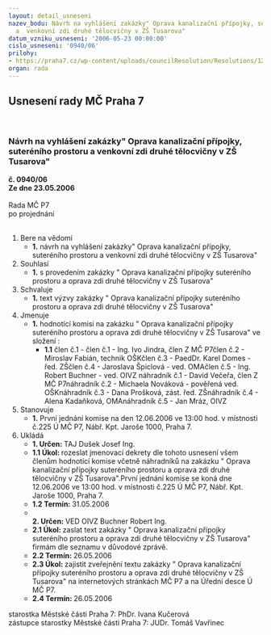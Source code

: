 ```yaml
---
layout: detail_usneseni
nazev_bodu: Návrh na vyhlášení zakázky" Oprava kanalizační přípojky, suteréního prostoru
  a  venkovní zdi druhé tělocvičny v ZŠ Tusarova"
datum_vzniku_usneseni: '2006-05-23 00:00:00'
cislo_usneseni: '0940/06'
prilohy:
- https://praha7.cz/wp-content/uploads/councilResolution/Resolutions/12748/28-v%c3%bdzva.doc
organ: rada
---
```

<div id="ucUsn_pList" class="usn">
	<span><h2>Usnesení rady MČ Praha 7 </h2>
<br></span><div class="standBody">
<span><h3>Návrh na vyhlášení zakázky" Oprava kanalizační přípojky, suteréního prostoru a  venkovní zdi druhé tělocvičny v ZŠ Tusarova"</h3></span><div class="center">
		<strong>č. 0940/06</strong><br>
	</div>
<div class="center">
		<strong>Ze dne 23.05.2006</strong><br><br>
	</div>Rada MČ P7<br> po projednání<br><br><ol>
<li>Bere na vědomí<ul><li>
<strong>1.</strong> návrh na vyhlášení zakázky" Oprava kanalizační přípojky, suteréního prostoru a  venkovní zdi druhé tělocvičny v ZŠ Tusarova"</li></ul>
</li>
<li>Souhlasí<ul><li>
<strong>1.</strong> s provedením zakázky " Oprava kanalizační přípojky suteréního prostoru a oprava zdi druhé tělocvičny v ZŠ Tusarova"</li></ul>
</li>
<li>Schvaluje<ul><li>
<strong>1.</strong> text výzvy zakázky " Oprava kanalizační přípojky suteréního prostoru a oprava zdi druhé tělocvičny v ZŠ Tusarova"</li></ul>
</li>
<li>Jmenuje<ul><li>
<strong>1.</strong> hodnotící komisi na zakázku " Oprava kanalizační přípojky suteréního prostoru a oprava zdi druhé tělocvičny v ZŠ Tusarova" ve složení : <ul><li>
<strong>1.1</strong> člen č.1 - člen č.1 - Ing. Ivo Jindra, člen Z MČ P7člen č.2 - Miroslav Fabián, technik OŠKčlen č.3 - PaedDr. Karel Domes - řed. ZŠčlen č.4 - Jaroslava Špiclová - ved. OMAčlen č.5 - Ing. Robert Buchner - ved. OIVZ náhradník č.1 - David Večeřa, člen Z MČ P7náhradník č.2 - Michaela Nováková - pověřená ved. OŠKnáhradník č.3 - Dana Prošková, zást. řed. ZŠnáhradník č.4 - Alena Kadaňková, OMAnáhradník č.5 - Jan Mráz, OIVZ</li></ul>
</li></ul>
</li>
<li>Stanovuje<ul><li>
<strong>1.</strong> První jednání komise na den 12.06.2006 ve 13:00 hod. v místnosti č.225 Ú MČ P7, Nábř. Kpt. Jaroše 1000, Praha 7.</li></ul>
</li>
<li>Ukládá<ul>
<li>
<strong>1. Určen: </strong>TAJ Dušek Josef Ing.</li>
<li>
<strong>1.1 Úkol: </strong>rozeslat jmenovací dekrety dle tohoto usnesení všem členům hodnotící komise včetně náhradníků na zakázku " Oprava kanalizační přípojky suteréního prostoru a oprava zdi druhé tělocvičny v ZŠ Tusarova".První jednání komise se koná dne 12.06.2006 ve 13:00 hod. v místnosti č.225 Ú MČ P7, Nábř. Kpt. Jaroše 1000, Praha 7.</li>
<li>
<strong>1.2 Termín: </strong>31.05.2006</li>
<li>
<strong><br>2. Určen: </strong>VED OIVZ Buchner Robert Ing.</li>
<li>
<strong>2.1 Úkol: </strong>zaslat text zakázky " Oprava kanalizační přípojky suteréního prostoru a oprava zdi druhé tělocvičny v ZŠ Tusarova" firmám dle seznamu v důvodové zprávě.</li>
<li>
<strong>2.2 Termín: </strong>26.05.2006</li>
<li>
<strong>2.3 Úkol: </strong>zajistit zveřejnění textu zakázky " Oprava kanalizační přípojky suteréního prostoru a oprava zdi druhé tělocvičny v ZŠ Tusarova" na internetových stránkách MČ P7 a na Úřední desce Ú MČ P7.</li>
<li>
<strong>2.4 Termín: </strong>26.05.2006</li>
</ul>
</li>
</ol>starostka Městské části Praha 7: PhDr. Ivana Kučerová<br>zástupce starostky Městské části Praha 7: JUDr. Tomáš Vavřinec 
</div>
</div>